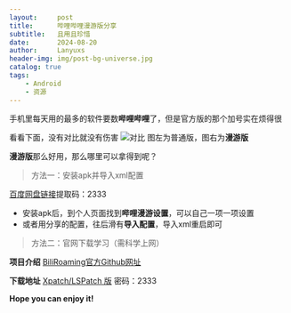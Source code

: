 ```yaml
---
layout:     post
title:      哔哩哔哩漫游版分享
subtitle:   且用且珍惜
date:       2024-08-20
author:     Lanyuxs
header-img: img/post-bg-universe.jpg
catalog: true
tags:
    - Android
    - 资源
---
```

手机里每天用的最多的软件要数**哔哩哔哩**了，但是官方版的那个加号实在烦得很

看看下面，没有对比就没有伤害
![对比](https://p.ipic.vip/uhi4eu.png)
图左为普通版，图右为**漫游版**

**漫游版**那么好用，那么哪里可以拿得到呢？

>方法一：安装apk并导入xml配置

[百度网盘链接](https://pan.baidu.com/s/1Vuj0VIBdOMByiWlNngSOgQ?pwd=2333)提取码：2333

* 安装apk后，到个人页面找到**哔哩漫游设置**，可以自己一项一项设置
* 或者用分享的配置，往后滑有**导入配置**，导入xml重启即可

>方法二：官网下载学习（需科学上网）

**项目介绍**
[BiliRoaming官方Github网址](https://github.com/yujincheng08/BiliRoaming)

**下载地址**
[Xpatch/LSPatch 版](https://wwe.lanzoux.com/b015ll4sb) 密码：2333
<!--备份下载地址：https://wwe.lanzoux.com/b0159j7uh 2333-->

**Hope you can enjoy it!**